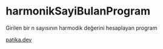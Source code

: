 # harmonikSayiBulanProgram
Girilen bir n sayısının harmodik değerini hesaplayan program

[patika.dev](www.patika.dev)
